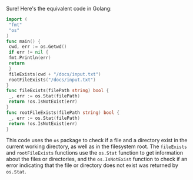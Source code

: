 Sure! Here's the equivalent code in Golang:
```go
import (
 "fmt"
 "os"
)
func main() {
 cwd, err := os.Getwd()
 if err != nil {
 fmt.Println(err)
 return
 }
 fileExists(cwd + "/docs/input.txt")
 rootFileExists("/docs/input.txt")
}
func fileExists(filePath string) bool {
 _, err := os.Stat(filePath)
 return !os.IsNotExist(err)
}
func rootFileExists(filePath string) bool {
 _, err := os.Stat(filePath)
 return !os.IsNotExist(err)
}
```
This code uses the `os` package to check if a file and a directory exist in the current working directory, as well as in the filesystem root. The `fileExists` and `rootFileExists` functions use the `os.Stat` function to get information about the files or directories, and the `os.IsNotExist` function to check if an error indicating that the file or directory does not exist was returned by `os.Stat`.

